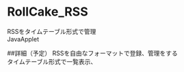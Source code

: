 
RollCake_RSS
============

RSSをタイムテーブル形式で管理  
JavaApplet  


##詳細（予定）
RSSを自由なフォーマットで登録、管理をする  
タイムテーブル形式で一覧表示、  

